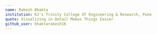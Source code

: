 ```yaml
---
name: Rakesh Bhakta
institution: KJ's Trinity College Of Engineering & Research, Pune
quote: Visualizing in Detail Makes Things Easier
github_user: bhaktarakesh16
---
```

